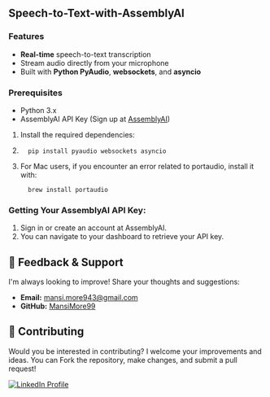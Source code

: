 ## Speech-to-Text-with-AssemblyAI


### Features
- **Real-time** speech-to-text transcription
- Stream audio directly from your microphone
- Built with **Python PyAudio**, **websockets**, and **asyncio**

### Prerequisites
- Python 3.x
- AssemblyAI API Key (Sign up at [AssemblyAI](https://www.assemblyai.com/))

1. Install the required dependencies:
2. ```
     pip install pyaudio websockets asyncio
   ```

2. For Mac users, if you encounter an error related to portaudio, install it with:
   ```
     brew install portaudio
   ```
   
### Getting Your AssemblyAI API Key:

1. Sign in or create an account at AssemblyAI.
2. You can navigate to your dashboard to retrieve your API key.


## 💬 Feedback & Support

I'm always looking to improve! Share your thoughts and suggestions:

- **Email:** mansi.more943@gmail.com
- **GitHub:** [MansiMore99](https://github.com/MansiMore99)

## 📢 Contributing

Would you be interested in contributing? I welcome your improvements and ideas. You can Fork the repository, make changes, and submit a pull request!



<a href="https://www.linkedin.com/in/mansi-more-0943/"> ![LinkedIn Profile](https://img.shields.io/badge/LinkedIn-0077B5?style=for-the-badge&logo=linkedin&logoColor=white) </a>
